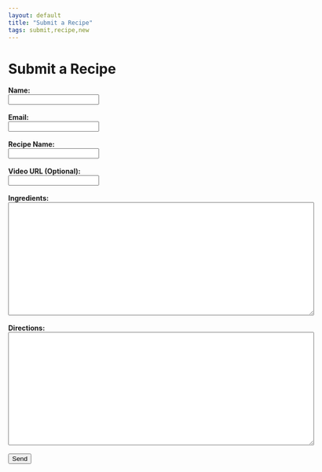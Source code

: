 ```yaml
---
layout: default
title: "Submit a Recipe"
tags: submit,recipe,new
---
```

<html>
  <head>
  </head>
  <body>
    <h1>Submit a Recipe</h1>
    <form id="submitRecipe" action="https://formspree.io/craig.willett@gmail.com" method="POST">
      <b>Name:</b><br/>
      <input type="text" name="Name"><br/><br/>
      <b>Email:</b><br/>
      <input type="email" name="Email"><br/><br/>
      <b>Recipe Name:</b><br/>
      <input type="text" name="RecipeName"><br/><br/>
      <b>Video URL (Optional):</b><br/>
      <input type="text" name="VideoUrl"><br/><br/>
      <b>Ingredients:</b><br/>
      <textarea rows="15" cols="75" name="Ingredients"></textarea><br/><br/>
      <b>Directions:</b><br/>
      <textarea rows="15" cols="75" name="Directions"></textarea><br/><br/>
      <input type="submit" value="Send">
  </form>
  </body>
</html>
